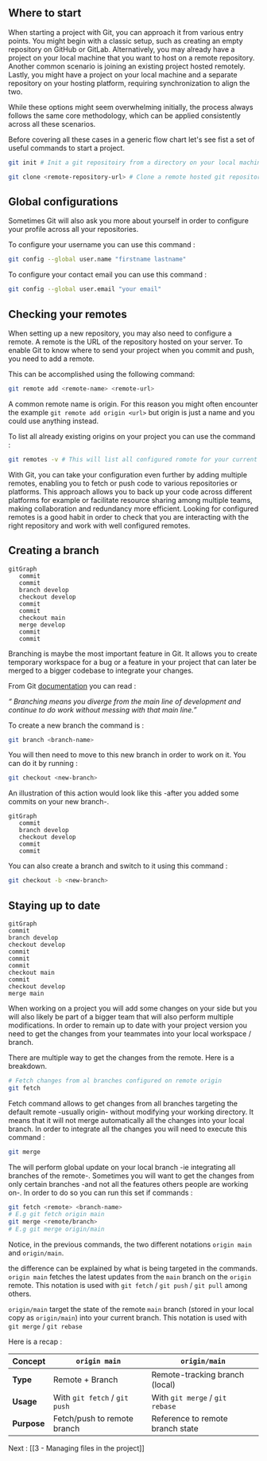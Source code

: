 ## Where to start

When starting a project with Git, you can approach it from various entry points. You might begin with a classic setup, such as creating an empty repository on GitHub or GitLab. Alternatively, you may already have a project on your local machine that you want to host on a remote repository. Another common scenario is joining an existing project hosted remotely. Lastly, you might have a project on your local machine and a separate repository on your hosting platform, requiring synchronization to align the two.

While these options might seem overwhelming initially, the process always follows the same core methodology, which can be applied consistently across all these scenarios.

Before covering all these cases in a generic flow chart let's see fist a set of useful commands to start a project. 

```sh
git init # Init a git repositoiry from a directory on your local machine
```

```sh
git clone <remote-repository-url> # Clone a remote hosted git repository on your local machine
```

##  Global configurations

Sometimes Git will also ask you more about yourself in order to configure your profile across all your repositories. 

To configure your username you can use this command :

```sh
git config --global user.name "firstname lastname"
```

To configure your contact email you can use this command :

```sh
git config --global user.email "your email"
```

## Checking your remotes

When setting up a new repository, you may also need to configure a remote. A remote is the URL of the repository hosted on your server. To enable Git to know where to send your project when you commit and push, you need to add a remote. 

This can be accomplished using the following command:

```sh
git remote add <remote-name> <remote-url> 
```

A common remote name is origin. For this reason you might often encounter the example `git remote add origin <url>` but origin is just a name and you could use anything instead. 

To list all already existing origins on your project you can use the command : 

```sh
git remotes -v # This will list all configured romote for your current repository
```

With Git, you can take your configuration even further by adding multiple remotes, enabling you to fetch or push code to various repositories or platforms. This approach allows you to back up your code across different platforms for example or facilitate resource sharing among multiple teams, making collaboration and redundancy more efficient.
Looking for configured remotes is a good habit in order to check that you are interacting with the right repository and work with well configured remotes. 

## Creating a branch

```mermaid
gitGraph
   commit
   commit
   branch develop
   checkout develop
   commit
   commit
   checkout main
   merge develop
   commit
   commit

```
Branching is maybe the most important feature in Git. It allows you to create temporary workspace for a bug or a feature in your project that can later be merged to a bigger codebase to integrate your changes. 

From Git [documentation](https://git-scm.com/book/en/v2/Git-Branching-Branches-in-a-Nutshell) you can read : 

_“ Branching means you diverge from the main line of development and continue to do work without messing with that main line.”_

To create a new branch the command is : 

```sh
git branch <branch-name>
```

You will then need to move to this new branch in order to work on it. 
You can do it by running : 

```sh
git checkout <new-branch>
```

An illustration of this action would look like this -after you added some commits on your new branch-.

```mermaid
gitGraph
   commit
   branch develop
   checkout develop
   commit
   commit
```
You can also create a branch and switch to it using this command : 

```sh
git checkout -b <new-branch>
```

## Staying up to date

```mermaid
gitGraph
commit
branch develop
checkout develop
commit
commit
commit
checkout main
commit
checkout develop
merge main
```

When working on a project you will add some changes on your side but you will also likely be part of a bigger team that will also perform multiple modifications. In order to remain up to date with your project version you need to get the changes from your teammates into your local workspace / branch. 

There are multiple way to get the changes from the remote. Here is a breakdown. 

```sh 
# Fetch changes from al branches configured on remote origin
git fetch
```

Fetch command allows to get changes from all branches targeting the default remote 
-usually origin- without modifying your working directory. It means that it will not merge automatically all the changes into your local branch. In order to integrate all the changes you will need to execute this command : 

```sh
git merge
```

The will perform global update on your local branch -ie integrating all branches of the remote-. Sometimes you will want to get the changes from only certain branches -and not all the features others people are working on-.
In order to do so you can run this set if commands : 

```sh
git fetch <remote> <branch-name>
# E.g git fetch origin main
git merge <remote/branch>
# E.g git merge origin/main
```

Notice, in the previous commands, the two different notations `origin main` and `origin/main`.

the difference can be explained by what is being targeted in the commands. 
`origin main` fetches the latest updates from the `main` branch on the `origin` remote.
This notation is used with `git fetch` / `git push` / `git pull` among others.

`origin/main` target the state of the remote `main` branch (stored in your local copy as `origin/main`) into your current branch.
This notation is used with `git merge` / `git rebase`

Here is a recap :

| Concept        | `origin main`                 | `origin/main`                 |
|---------------|--------------------------------|--------------------------------|
| **Type**      | Remote + Branch               | Remote-tracking branch (local) |
| **Usage**     | With `git fetch` / `git push` | With `git merge` / `git rebase` |
| **Purpose**   | Fetch/push to remote branch   | Reference to remote branch state |


Next : [[3 - Managing files in the project]] 